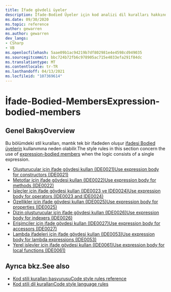 ```yaml
---
title: İfade gövdeli üyeler
description: İfade-Bodied Üyeler için kod analizi dil kuralları hakkında bilgi edinin
ms.date: 09/30/2020
ms.topic: reference
author: gewarren
ms.author: gewarren
dev_langs:
- CSharp
- VB
ms.openlocfilehash: 5aae09b1ac94219b7df802981e4e4598cd949035
ms.sourcegitcommit: bbc724b72fb6c978905ac715e4033efa291f84dc
ms.translationtype: MT
ms.contentlocale: tr-TR
ms.lasthandoff: 04/13/2021
ms.locfileid: "107369614"
---
```

# <a name="expression-bodied-members"></a><span data-ttu-id="3288a-103">İfade-Bodied-Members</span><span class="sxs-lookup"><span data-stu-id="3288a-103">Expression-bodied-members</span></span>

## <a name="overview"></a><span data-ttu-id="3288a-104">Genel Bakış</span><span class="sxs-lookup"><span data-stu-id="3288a-104">Overview</span></span>

<span data-ttu-id="3288a-105">Bu bölümdeki stil kuralları, mantık tek bir ifadeden oluşur [ifadesi Bodied üyelerin](../../../csharp/programming-guide/statements-expressions-operators/expression-bodied-members.md) kullanımına neden olabilir.</span><span class="sxs-lookup"><span data-stu-id="3288a-105">The style rules in this section concern the use of [expression-bodied members](../../../csharp/programming-guide/statements-expressions-operators/expression-bodied-members.md) when the logic consists of a single expression.</span></span>

- [<span data-ttu-id="3288a-106">Oluşturucular için ifade gövdesi kullan (IDE0021)</span><span class="sxs-lookup"><span data-stu-id="3288a-106">Use expression body for constructors (IDE0021)</span></span>](ide0021.md)
- [<span data-ttu-id="3288a-107">Metotlar için ifade gövdesi kullan (IDE0022)</span><span class="sxs-lookup"><span data-stu-id="3288a-107">Use expression body for methods (IDE0022)</span></span>](ide0022.md)
- [<span data-ttu-id="3288a-108">İşleçler için ifade gövdesi kullan (IDE0023 ve IDE0024)</span><span class="sxs-lookup"><span data-stu-id="3288a-108">Use expression body for operators (IDE0023 and IDE0024)</span></span>](ide0023-ide0024.md)
- [<span data-ttu-id="3288a-109">Özellikler için ifade gövdesi kullan (IDE0025)</span><span class="sxs-lookup"><span data-stu-id="3288a-109">Use expression body for properties (IDE0025)</span></span>](ide0025.md)
- [<span data-ttu-id="3288a-110">Dizin oluşturucular için ifade gövdesi kullan (IDE0026)</span><span class="sxs-lookup"><span data-stu-id="3288a-110">Use expression body for indexers (IDE0026)</span></span>](ide0026.md)
- [<span data-ttu-id="3288a-111">Erişimciler için ifade gövdesi kullan (IDE0027)</span><span class="sxs-lookup"><span data-stu-id="3288a-111">Use expression body for accessors (IDE0027)</span></span>](ide0027.md)
- [<span data-ttu-id="3288a-112">Lambda ifadeleri için ifade gövdesi kullan (IDE0053)</span><span class="sxs-lookup"><span data-stu-id="3288a-112">Use expression body for lambda expressions (IDE0053)</span></span>](ide0053.md)
- [<span data-ttu-id="3288a-113">Yerel işlevler için ifade gövdesi kullan (IDE0061)</span><span class="sxs-lookup"><span data-stu-id="3288a-113">Use expression body for local functions (IDE0061)</span></span>](ide0061.md)

## <a name="see-also"></a><span data-ttu-id="3288a-114">Ayrıca bkz.</span><span class="sxs-lookup"><span data-stu-id="3288a-114">See also</span></span>

- [<span data-ttu-id="3288a-115">Kod stili kuralları başvurusu</span><span class="sxs-lookup"><span data-stu-id="3288a-115">Code style rules reference</span></span>](index.md)
- [<span data-ttu-id="3288a-116">Kod stili dil kuralları</span><span class="sxs-lookup"><span data-stu-id="3288a-116">Code style language rules</span></span>](language-rules.md)

